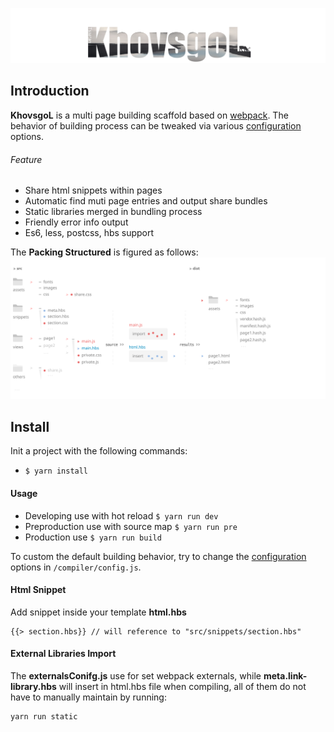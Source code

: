 
![Image Title](./markdown/images/title.png)

## Introduction
**KhovsgoL** is a multi page building scaffold based on [webpack](https://webpack.js.org/). The behavior of building process can be tweaked via various [configuration](./compiler/config.js) options.
###### Feature
- Share html snippets within pages
- Automatic find muti page entries and output share bundles
- Static libraries merged in bundling process
- Friendly error info output
- Es6, less, postcss, hbs support

The **Packing Structured** is figured as follows:
![Image_Workflow](./markdown/images/workflow.svg)

## Install
Init a project with the following commands:
- `$ yarn install`

#### Usage
- Developing use with hot reload
 `$ yarn run dev` 
- Preproduction use with source map
 `$ yarn run pre`
- Production use
 `$ yarn run build`

To custom the default building behavior, try to change the [configuration](./compiler/config.js) options in `/compiler/config.js`.


#### Html Snippet
Add snippet inside your template **html.hbs**
```
{{> section.hbs}} // will reference to "src/snippets/section.hbs"
```

#### External Libraries Import
The **externalsConifg.js** use for set webpack externals, while **meta.link-library.hbs** will insert in html.hbs file when compiling, all of them do not have to manually maintain by running: 
```
yarn run static
```

